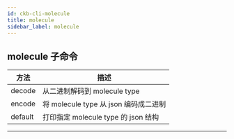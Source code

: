 ```yaml
---
id: ckb-cli-molecule
title: molecule
sidebar_label: molecule
---
```


## molecule 子命令

|方法|描述|
|---|---|
|decode     |从二进制解码到 molecule type|
|encode     |将 molecule type 从 json 编码成二进制 |
|default    |打印指定 molecule type 的 json 结构|

---